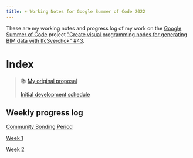 ```yaml
---
title: ☀️ Working Notes for Google Summer of Code 2022
---
```


These are my working notes and progress log of my work on the [Google Summer of Code](https://summerofcode.withgoogle.com/) project ["Create visual programming nodes for generating BIM data with IfcSverchok" #43](https://github.com/opencax/GSoC/issues/43).


# Index
> 📚 [My original proposal](notes/GSoC_proposal_mdj.md)
> 
> [Initial development schedule](notes/Development_schedule.md)

## Weekly progress log
[Community Bonding Period](notes/CommunityBondingPeriodSummary.md)

[Week 1](notes/Week_1.md)

[Week 2](notes/Week_2.md)
